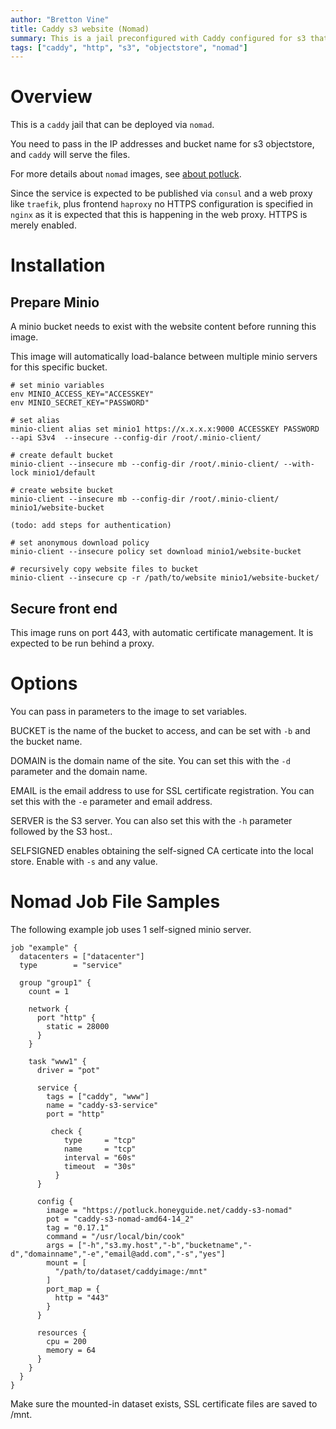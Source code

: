 ```yaml
---
author: "Bretton Vine"
title: Caddy s3 website (Nomad)
summary: This is a jail preconfigured with Caddy configured for s3 that can be deployed via nomad.
tags: ["caddy", "http", "s3", "objectstore", "nomad"]
---
```


# Overview

This is a ```caddy``` jail that can be deployed via ```nomad```.

You need to pass in the IP addresses and bucket name for s3 objectstore, and `caddy` will serve the files.

For more details about ```nomad``` images, see [about potluck](https://potluck.honeyguide.net/micro/about-potluck/).

Since the service is expected to be published via ```consul``` and a web proxy like ```traefik```, plus frontend ```haproxy``` no HTTPS configuration is specified in ```nginx``` as it is expected that this is happening in the web proxy. HTTPS is merely enabled.

# Installation

## Prepare Minio
A minio bucket needs to exist with the website content before running this image.

This image will automatically load-balance between multiple minio servers for this specific bucket.

```
# set minio variables
env MINIO_ACCESS_KEY="ACCESSKEY"
env MINIO_SECRET_KEY="PASSWORD"

# set alias
minio-client alias set minio1 https://x.x.x.x:9000 ACCESSKEY PASSWORD --api S3v4  --insecure --config-dir /root/.minio-client/

# create default bucket
minio-client --insecure mb --config-dir /root/.minio-client/ --with-lock minio1/default

# create website bucket
minio-client --insecure mb --config-dir /root/.minio-client/ minio1/website-bucket

(todo: add steps for authentication)

# set anonymous download policy
minio-client --insecure policy set download minio1/website-bucket

# recursively copy website files to bucket
minio-client --insecure cp -r /path/to/website minio1/website-bucket/
```

## Secure front end
This image runs on port 443, with automatic certificate management. It is expected to be run behind a proxy.

# Options
You can pass in parameters to the image to set variables.

BUCKET is the name of the bucket to access, and can be set with `-b` and the bucket name.

DOMAIN is the domain name of the site. You can set this with the `-d` parameter and the domain name.

EMAIL is the email address to use for SSL certificate registration. You can set this with the `-e` parameter and email address.

SERVER is the S3 server. You can also set this with the `-h` parameter followed by the S3 host..

SELFSIGNED enables obtaining the self-signed CA certicate into the local store. Enable with `-s` and any value.

# Nomad Job File Samples

The following example job uses 1 self-signed minio server.

```
job "example" {
  datacenters = ["datacenter"]
  type        = "service"

  group "group1" {
    count = 1

    network {
      port "http" {
        static = 28000
      }
    }

    task "www1" {
      driver = "pot"

      service {
        tags = ["caddy", "www"]
        name = "caddy-s3-service"
        port = "http"

         check {
            type     = "tcp"
            name     = "tcp"
            interval = "60s"
            timeout  = "30s"
          }
      }

      config {
        image = "https://potluck.honeyguide.net/caddy-s3-nomad"
        pot = "caddy-s3-nomad-amd64-14_2"
        tag = "0.17.1"
        command = "/usr/local/bin/cook"
        args = ["-h","s3.my.host","-b","bucketname","-d","domainname","-e","email@add.com","-s","yes"]
		mount = [
          "/path/to/dataset/caddyimage:/mnt"
        ]
        port_map = {
          http = "443"
        }
      }

      resources {
        cpu = 200
        memory = 64
      }
    }
  }
}
```

Make sure the mounted-in dataset exists, SSL certificate files are saved to /mnt.
